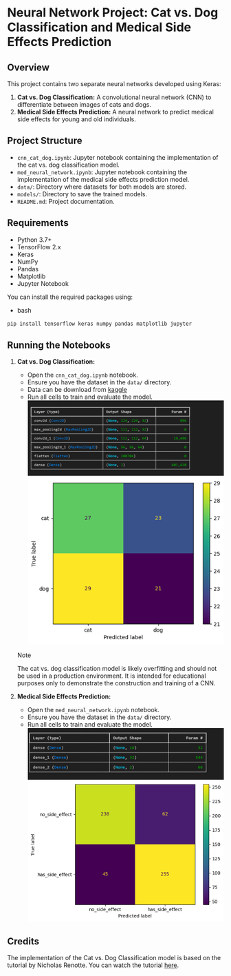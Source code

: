
# Neural Network Project: Cat vs. Dog Classification and Medical Side Effects Prediction

## Overview

This project contains two separate neural networks developed using Keras:

1. **Cat vs. Dog Classification:** A convolutional neural network (CNN) to differentiate between images of cats and dogs.
2. **Medical Side Effects Prediction:** A neural network to predict medical side effects for young and old individuals.

## Project Structure

- `cnn_cat_dog.ipynb`: Jupyter notebook containing the implementation of the cat vs. dog classification model.
- `med_neural_network.ipynb`: Jupyter notebook containing the implementation of the medical side effects prediction model.
- `data/`: Directory where datasets for both models are stored.
- `models/`: Directory to save the trained models.
- `README.md`: Project documentation.

## Requirements

- Python 3.7+
- TensorFlow 2.x
- Keras
- NumPy
- Pandas
- Matplotlib
- Jupyter Notebook

You can install the required packages using:

- bash

```sh
pip install tensorflow keras numpy pandas matplotlib jupyter
```

## Running the Notebooks

1. **Cat vs. Dog Classification:**
    - Open the `cnn_cat_dog.ipynb` notebook.
    - Ensure you have the dataset in the `data/` directory.
    - Data can be download from [kaggle](https://www.kaggle.com/competitions/dogs-vs-cats/data)
    - Run all cells to train and evaluate the model.
    ![Alt text](img/catanddog_sum.png)
    ![Alt text](img/catanddog.png)
    >[!note]
    >The cat vs. dog classification model is likely overfitting and should not be used in a production environment. It is intended for educational purposes only to demonstrate the construction and training of a CNN.

2. **Medical Side Effects Prediction:**
    - Open the `med_neural_network.ipynb` notebook.
    - Ensure you have the dataset in the `data/` directory.
    - Run all cells to train and evaluate the model.
    ![Alt text](img/med_sum.png)
    ![Alt text](img/med_output.png)

## Credits

The implementation of the Cat vs. Dog Classification model is based on the tutorial by Nicholas Renotte. You can watch the tutorial [here](https://youtu.be/qFJeN9V1ZsI?feature=shared).
